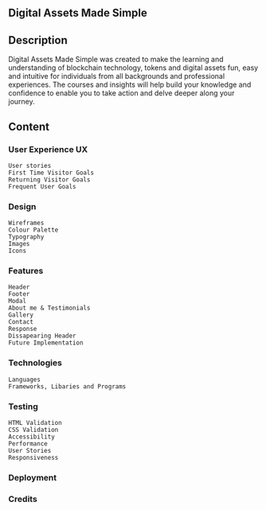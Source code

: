## Digital Assets Made Simple
## Description

Digital Assets Made Simple was created to make the learning and understanding of blockchain technology, tokens and digital assets fun, easy and intuitive for individuals from all backgrounds and professional experiences. The courses and insights will help build your knowledge and confidence to enable you to take action and delve deeper along your journey.

## Content

### User Experience UX

    User stories
    First Time Visitor Goals
    Returning Visitor Goals
    Frequent User Goals

### Design

    Wireframes
    Colour Palette
    Typography
    Images
    Icons

### Features

    Header
    Footer
    Modal
    About me & Testimonials
    Gallery
    Contact
    Response
    Dissapearing Header
    Future Implementation

### Technologies

    Languages
    Frameworks, Libaries and Programs

### Testing

    HTML Validation
    CSS Validation
    Accessibility
    Performance
    User Stories
    Responsiveness

### Deployment

### Credits
